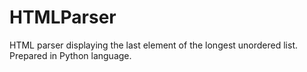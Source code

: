 # HTMLParser
HTML parser displaying the last element of the longest unordered list. Prepared in Python language.
